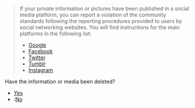 <blockquote>
<p>If your private information or pictures have been published in a social media platform,
you can report a violation of the community standards following the reporting procedures
provided to users by social networking websites. You will find instructions for
the main platforms in the following list:</p>
<ul>
<li><a href="https://www.cybercivilrights.org/online-removal/#google">Google</a></li>
<li><a href="https://www.cybercivilrights.org/online-removal/#facebook">Facebook</a></li>
<li><a href="https://www.cybercivilrights.org/online-removal/#twitter">Twitter</a></li>
<li><a href="https://www.cybercivilrights.org/online-removal/#tumblr">Tumblr</a></li>
<li><a href="https://www.cybercivilrights.org/online-removal/#instagram">Instagram</a></li>
</ul>
</blockquote>
<p>Have the information or media been deleted?</p>
<ul>
<li><a href="../one_more_persons">Yes</a></li>
<li>:<a href="organisations?services=harassment">No</a></li>
</ul>
